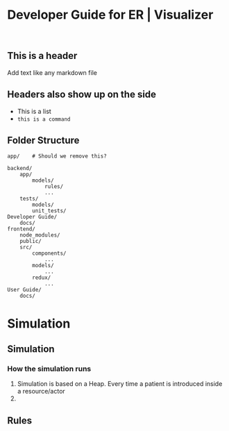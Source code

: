 # Developer Guide for ER | Visualizer

<!-- Use this for spacing -->
<br> 

## This is a header

Add text like any markdown file

## Headers also show up on the side

* This is a list
* `this is a command`

## Folder Structure

    app/    # Should we remove this?

    backend/     
        app/
            models/
                rules/
                ...
        tests/
            models/
            unit_tests/
    Developer Guide/
        docs/
    frontend/
        node_modules/
        public/
        src/
            components/
                ...
            models/
                ...
            redux/
                ...
    User Guide/
        docs/

# Simulation

## Simulation


### How the simulation runs

1. Simulation is based on a Heap. Every time a patient is introduced inside a resource/actor
2. 

## Rules